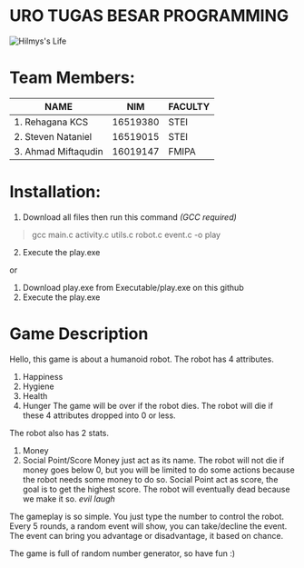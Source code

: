 # URO TUGAS BESAR PROGRAMMING
![Hilmys's Life](https://github.com/ravielze/Hilmy-s-Life/blob/master/hilmys'slife.png)
# Team Members:
| NAME               | NIM     | FACULTY   |
|--------------------|---------|-----------|
|1. Rehagana KCS     | 16519380| STEI  |
|2. Steven Nataniel  | 16519015| STEI  |
|3. Ahmad Miftaqudin | 16019147| FMIPA |

# Installation:
1. Download all files then run this command *(GCC required)*
> gcc main.c activity.c utils.c robot.c event.c -o play
2. Execute the play.exe

or
1. Download play.exe from Executable/play.exe on this github
2. Execute the play.exe

# Game Description
Hello, this game is about a humanoid robot.
The robot has 4 attributes.
1. Happiness
2. Hygiene
3. Health
4. Hunger
The game will be over if the robot dies. The robot will die if these 4 attributes dropped into 0 or less.

The robot also has 2 stats.
1. Money
2. Social Point/Score
Money just act as its name. The robot will not die if money goes below 0, but you will be limited to do some actions because the robot needs some money to do so.
Social Point act as score, the goal is to get the highest score.
The robot will eventually dead because we make it so. *evil laugh*

The gameplay is so simple. You just type the number to control the robot.
Every 5 rounds, a random event will show, you can take/decline the event.
The event can bring you advantage or disadvantage, it based on chance.

The game is full of random number generator, so have fun :)
